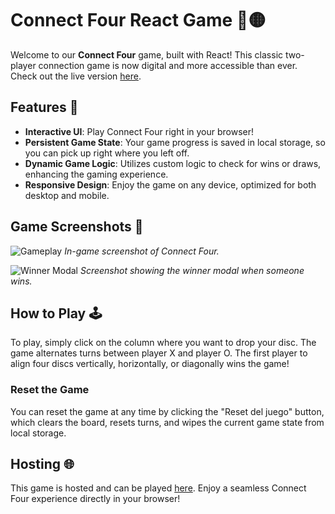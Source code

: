 # Connect Four React Game 🔴🟡

Welcome to our **Connect Four** game, built with React! This classic two-player connection game is now digital and more accessible than ever. Check out the live version [here](https://divorcedlance.github.io/connect-four/).

## Features 🌟

- **Interactive UI**: Play Connect Four right in your browser!
- **Persistent Game State**: Your game progress is saved in local storage, so you can pick up right where you left off.
- **Dynamic Game Logic**: Utilizes custom logic to check for wins or draws, enhancing the gaming experience.
- **Responsive Design**: Enjoy the game on any device, optimized for both desktop and mobile.

## Game Screenshots 📸

![Gameplay](https://github.com/DivorcedLance/connect-four/assets/104219610/e9dbe4dc-18f2-4a28-9edb-bb29ff6d2505)
*In-game screenshot of Connect Four.*

![Winner Modal](https://github.com/DivorcedLance/connect-four/assets/104219610/046181e4-7def-4ee3-9454-d3352d678a51) 
*Screenshot showing the winner modal when someone wins.*

## How to Play 🕹️

To play, simply click on the column where you want to drop your disc. The game alternates turns between player X and player O. The first player to align four discs vertically, horizontally, or diagonally wins the game!

### Reset the Game

You can reset the game at any time by clicking the "Reset del juego" button, which clears the board, resets turns, and wipes the current game state from local storage.

## Hosting 🌐

This game is hosted and can be played [here](#your-link-here). Enjoy a seamless Connect Four experience directly in your browser!
